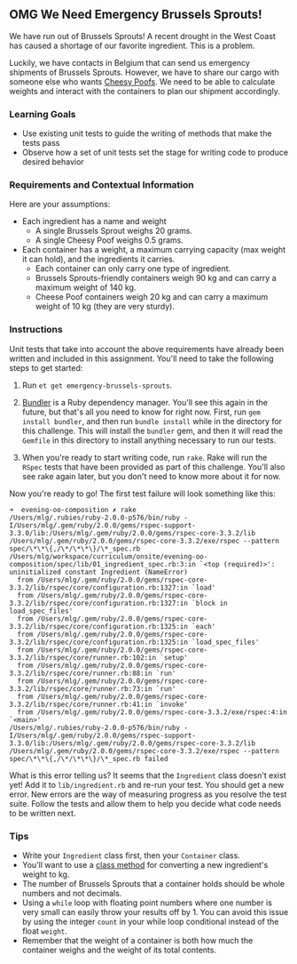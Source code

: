 ## OMG We Need Emergency Brussels Sprouts!

We have run out of Brussels Sprouts! A recent drought in the West Coast has caused a shortage of our favorite ingredient. This is a problem.

Luckily, we have contacts in Belgium that can send us emergency shipments of Brussels Sprouts. However, we have to share our cargo with someone else who wants [Cheesy Poofs](https://www.youtube.com/watch?v=-XlYj1iyAlk). We need to be able to calculate weights and interact with the containers to plan our shipment accordingly.

### Learning Goals
* Use existing unit tests to guide the writing of methods that make the tests pass
* Observe how a set of unit tests set the stage for writing code to produce desired behavior

### Requirements and Contextual Information

Here are your assumptions:
* Each ingredient has a name and weight
  * A single Brussels Sprout weighs 20 grams.
  * A single Cheesy Poof weighs 0.5 grams.
* Each container has a weight, a maximum carrying capacity (max weight it can hold), and the ingredients it carries.
  * Each container can only carry one type of ingredient.
  * Brussels Sprouts-friendly containers weigh 90 kg and can carry a maximum weight of 140 kg.
  * Cheese Poof containers weigh 20 kg and can carry a maximum weight of 10 kg (they are very sturdy).

### Instructions

Unit tests that take into account the above requirements have already been written and included in this assignment. You'll need to take the following steps to get started:

1) Run `et get emergency-brussels-sprouts`. 

2) [Bundler](http://bundler.io/) is a Ruby dependency manager. You'll see this again in the future, but that's all you need to know for right now. First, run `gem install bundler`, and then run `bundle install` while in the directory for this challenge. This will install the `bundler` gem, and then it will read the `Gemfile` in this directory to install anything necessary to run our tests.

3) When you're ready to start writing code, run `rake`. Rake will run the `RSpec` tests that have been provided as part of this challenge. You'll also see rake again later, but you don't need to know more about it for now.

Now you're ready to go! The first test failure will look something like this:

```
➜  evening-oo-composition ✗ rake
/Users/mlg/.rubies/ruby-2.0.0-p576/bin/ruby -I/Users/mlg/.gem/ruby/2.0.0/gems/rspec-support-3.3.0/lib:/Users/mlg/.gem/ruby/2.0.0/gems/rspec-core-3.3.2/lib /Users/mlg/.gem/ruby/2.0.0/gems/rspec-core-3.3.2/exe/rspec --pattern spec/\*\*\{,/\*/\*\*\}/\*_spec.rb
/Users/mlg/workspace/curriculum/onsite/evening-oo-composition/spec/lib/01_ingredient_spec.rb:3:in `<top (required)>': uninitialized constant Ingredient (NameError)
  from /Users/mlg/.gem/ruby/2.0.0/gems/rspec-core-3.3.2/lib/rspec/core/configuration.rb:1327:in `load'
  from /Users/mlg/.gem/ruby/2.0.0/gems/rspec-core-3.3.2/lib/rspec/core/configuration.rb:1327:in `block in load_spec_files'
  from /Users/mlg/.gem/ruby/2.0.0/gems/rspec-core-3.3.2/lib/rspec/core/configuration.rb:1325:in `each'
  from /Users/mlg/.gem/ruby/2.0.0/gems/rspec-core-3.3.2/lib/rspec/core/configuration.rb:1325:in `load_spec_files'
  from /Users/mlg/.gem/ruby/2.0.0/gems/rspec-core-3.3.2/lib/rspec/core/runner.rb:102:in `setup'
  from /Users/mlg/.gem/ruby/2.0.0/gems/rspec-core-3.3.2/lib/rspec/core/runner.rb:88:in `run'
  from /Users/mlg/.gem/ruby/2.0.0/gems/rspec-core-3.3.2/lib/rspec/core/runner.rb:73:in `run'
  from /Users/mlg/.gem/ruby/2.0.0/gems/rspec-core-3.3.2/lib/rspec/core/runner.rb:41:in `invoke'
  from /Users/mlg/.gem/ruby/2.0.0/gems/rspec-core-3.3.2/exe/rspec:4:in `<main>'
/Users/mlg/.rubies/ruby-2.0.0-p576/bin/ruby -I/Users/mlg/.gem/ruby/2.0.0/gems/rspec-support-3.3.0/lib:/Users/mlg/.gem/ruby/2.0.0/gems/rspec-core-3.3.2/lib /Users/mlg/.gem/ruby/2.0.0/gems/rspec-core-3.3.2/exe/rspec --pattern spec/\*\*\{,/\*/\*\*\}/\*_spec.rb failed

```

What is this error telling us? It seems that the `Ingredient` class doesn't exist yet! Add it to `lib/ingredient.rb` and re-run your test. You should get a new error. New errors are the way of measuring progress as you resolve the test suite. Follow the tests and allow them to help you decide what code needs to be written next.


### Tips
* Write your `Ingredient` class first, then your `Container` class.
* You'll want to use a [class method](https://learn.launchacademy.com/lessons/class-instance-methods) for converting a new ingredient's weight to kg.
* The number of Brussels Sprouts that a container holds should be whole numbers and not decimals.
* Using a `while` loop with floating point numbers where one number is very small can easily throw your results off by 1. You can avoid this issue by using the integer `count` in your while loop conditional instead of the float `weight`.
* Remember that the weight of a container is both how much the container weighs and the weight of its total contents.
